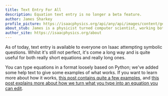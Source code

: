 ```yaml
---
title: Text Entry For All
description: Equation text entry is no longer a beta feature.
author: James Sharkey
profile_picture: https://isaacphysics.org/api/any/api/images/content/general_pages/about_us/photos/js.png
about_stub: James is a physicist turned computer scientist, working both on physics and computing for Isaac.
author_site: https://isaacphysics.org/about
---
```

As of today, text entry is available to everyone on Isaac attempting symbolic questions. Whilst it's still not perfect, it's come a long way and is quite useful for both really short equations and really long ones.

You can type equations in a format loosely based on Python; we've added some help text to give some examples of what works. If you want to learn more about how it works, <a href='/equation-editor-text-entry.html' target='_blank'>this post contains quite a few examples</a>, and <a href='/equation-editor-text-entry-grammar.html' target='_blank'>this post explains more about how we turn what you type into an equation you can edit</a>.